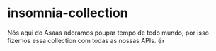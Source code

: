 # insomnia-collection
Nós aqui do Asaas adoramos poupar tempo de todo mundo, por isso fizemos essa collection com todas as nossas APIs. 👍